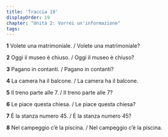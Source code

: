 ```yaml
---
title: 'Traccia 19'
displayOrder: 19
chapter: "Unità 2: Vorrei un'informazione"
tags:
---
```


**1** Volete una matrimoniale. / Volete una matrimoniale?

**2** Oggi il museo è chiuso. / Oggi il museo è chiuso?

**3** Pagano in contanti. / Pagano in contanti?

**4** La camera ha il balcone. / La camera ha il balcone.

**5** Il treno parte alle 7. / Il treno parte alle 7?

**6** Le piace questa chiesa. / Le piace questa chiesa?

**7** È la stanza numero 45. / È la stanza numero 45?

**8** Nel campeggio c’è la piscina. / Nel campeggio c’è la piscina.
